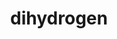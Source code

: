 ---
title: "dihydrogen"
layout: cache
categories: [package, develop-2024-02-11]
meta: {"versions": ["0.3.0"], "compilers": ["gcc@=11.4.0", "gcc@=7.5.0", "gcc@=9.4.0", "oneapi@=2024.0.0"], "oss": ["ubuntu18.04", "ubuntu20.04", "ubuntu22.04"], "platforms": ["linux"], "targets": ["neoverse_v1", "neoverse_v2", "ppc64le", "x86_64_v3"], "stacks": ["e4s", "e4s-neoverse-v2", "e4s-neoverse_v1", "e4s-oneapi", "e4s-power", "radiuss", "root"], "num_specs": 6, "num_specs_by_stack": {"root": 6, "radiuss": 1, "e4s-neoverse_v1": 1, "e4s-power": 1, "e4s": 1, "e4s-neoverse-v2": 1, "e4s-oneapi": 1}}
spec_details: [{"hash": "sd5qa7673e32oj7yrhgwp3fbr6hdsdlo", "compiler": "gcc@=7.5.0", "versions": ["0.3.0"], "os": "ubuntu18.04", "platform": "linux", "target": "x86_64_v3", "variants": ["build_system=cmake", "build_type=Release", "~ci", "~coverage", "~cuda", "~dace", "~developer", "~distconv", "generator=make", "~ipo", "~rocm", "+shared"], "stacks": ["root", "radiuss"], "size": "-", "tarball": "https://binaries.spack.io/releases/develop-2024-02-11/build_cache/linux-ubuntu18.04-x86_64_v3/gcc-7.5.0/dihydrogen-0.3.0/linux-ubuntu18.04-x86_64_v3-gcc-7.5.0-dihydrogen-0.3.0-sd5qa7673e32oj7yrhgwp3fbr6hdsdlo.spack"}, {"hash": "yjcxvjrbum2vmrvdkirvfen6opt23dbe", "compiler": "gcc@=11.4.0", "versions": ["0.3.0"], "os": "ubuntu20.04", "platform": "linux", "target": "neoverse_v1", "variants": ["build_system=cmake", "build_type=Release", "~ci", "~coverage", "~cuda", "~dace", "~developer", "~distconv", "generator=make", "~ipo", "~rocm", "+shared"], "stacks": ["e4s-neoverse_v1", "root"], "size": "-", "tarball": "https://binaries.spack.io/releases/develop-2024-02-11/build_cache/linux-ubuntu20.04-neoverse_v1/gcc-11.4.0/dihydrogen-0.3.0/linux-ubuntu20.04-neoverse_v1-gcc-11.4.0-dihydrogen-0.3.0-yjcxvjrbum2vmrvdkirvfen6opt23dbe.spack"}, {"hash": "q5k5xnoca3swg25jar2ulqjnfxwcn7ha", "compiler": "gcc@=9.4.0", "versions": ["0.3.0"], "os": "ubuntu20.04", "platform": "linux", "target": "ppc64le", "variants": ["build_system=cmake", "build_type=Release", "~ci", "~coverage", "~cuda", "~dace", "~developer", "~distconv", "generator=make", "~ipo", "~rocm", "+shared"], "stacks": ["root", "e4s-power"], "size": "-", "tarball": "https://binaries.spack.io/releases/develop-2024-02-11/build_cache/linux-ubuntu20.04-ppc64le/gcc-9.4.0/dihydrogen-0.3.0/linux-ubuntu20.04-ppc64le-gcc-9.4.0-dihydrogen-0.3.0-q5k5xnoca3swg25jar2ulqjnfxwcn7ha.spack"}, {"hash": "zwck6urxooijaipqc52jbyzyucdukiww", "compiler": "gcc@=11.4.0", "versions": ["0.3.0"], "os": "ubuntu20.04", "platform": "linux", "target": "x86_64_v3", "variants": ["build_system=cmake", "build_type=Release", "~ci", "~coverage", "~cuda", "~dace", "~developer", "~distconv", "generator=make", "~ipo", "~rocm", "+shared"], "stacks": ["e4s", "root"], "size": "-", "tarball": "https://binaries.spack.io/releases/develop-2024-02-11/build_cache/linux-ubuntu20.04-x86_64_v3/gcc-11.4.0/dihydrogen-0.3.0/linux-ubuntu20.04-x86_64_v3-gcc-11.4.0-dihydrogen-0.3.0-zwck6urxooijaipqc52jbyzyucdukiww.spack"}, {"hash": "5i4zg2an43nr64hxyee4zzztonyvz2gm", "compiler": "gcc@=11.4.0", "versions": ["0.3.0"], "os": "ubuntu22.04", "platform": "linux", "target": "neoverse_v2", "variants": ["build_system=cmake", "build_type=Release", "~ci", "~coverage", "~cuda", "~dace", "~developer", "~distconv", "generator=make", "~ipo", "~rocm", "+shared"], "stacks": ["e4s-neoverse-v2", "root"], "size": "-", "tarball": "https://binaries.spack.io/releases/develop-2024-02-11/build_cache/linux-ubuntu22.04-neoverse_v2/gcc-11.4.0/dihydrogen-0.3.0/linux-ubuntu22.04-neoverse_v2-gcc-11.4.0-dihydrogen-0.3.0-5i4zg2an43nr64hxyee4zzztonyvz2gm.spack"}, {"hash": "4btfcr4hmsynx2aiom5vbtxq7qqbzg43", "compiler": "oneapi@=2024.0.0", "versions": ["0.3.0"], "os": "ubuntu22.04", "platform": "linux", "target": "x86_64_v3", "variants": ["build_system=cmake", "build_type=Release", "~ci", "~cuda", "~dace", "~developer", "~distconv", "generator=make", "~ipo", "~rocm", "+shared"], "stacks": ["e4s-oneapi", "root"], "size": "-", "tarball": "https://binaries.spack.io/releases/develop-2024-02-11/build_cache/linux-ubuntu22.04-x86_64_v3/oneapi-2024.0.0/dihydrogen-0.3.0/linux-ubuntu22.04-x86_64_v3-oneapi-2024.0.0-dihydrogen-0.3.0-4btfcr4hmsynx2aiom5vbtxq7qqbzg43.spack"}]
---